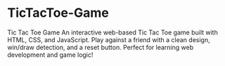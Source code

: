 # TicTacToe-Game
Tic Tac Toe Game  An interactive web-based Tic Tac Toe game built with HTML, CSS, and JavaScript. Play against a friend with a clean design, win/draw detection, and a reset button. Perfect for learning web development and game logic!
